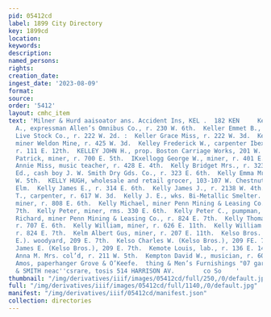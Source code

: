 ```yaml
---
pid: 05412cd
label: 1899 City Directory
key: 1899cd
location: 
keywords: 
description: 
named_persons: 
rights: 
creation_date: 
ingest_date: '2023-08-09'
format: 
source: 
order: '5412'
layout: cmhc_item
text: 'Milner & Hurd aaisoator ans. Accident Ins, KEL .  182 KEN     Keller Daniel
  A., expressman Allen’s Omnibus Co., r. 230 W. 6th.  Keller Emmet B., driver Leadville
  Live Stock Co., r. 222 W. 2d. :  Keller Grace Miss, r. 222 W. 3d.  Kellerup Nels,
  miner Weldon Mine, r. 425 W. 3d.  Kelley Frederick W., carpenter Ibex Mining Co.,
  r. 111 E. 12th.  KELLEY JOHN H., prop. Boston Carriage Works, 201 W. 3d.  Kelley
  Patrick, miner, r. 700 E. 5th.  IKxellogg George W., miner, r. 401 E. 7th.  Kelly
  Annie Miss, music teacher, r. 428 E. 4th.  Kelly Bridget Mrs., r. 323 E. 6th.  Kelly
  Ed., cash boy J. W. Smith Dry Gds. Co., r. 323 E. 6th.  Kelly Emma Mrsg., r. 311
  W. 5th.  KELLY HUGH, wholesale and retail grocer, 103-107 W. Chestnut, r. 120 W.
  Elm.  Kelly James E., r. 314 E. 6th.  Kelly James J., r. 2138 W. 4th.  Kelly John
  T., carpenter, r. 617 W. 3d.  Kelly J. E., wks. Bi-Metallic Smelter.  Kelly Martin,
  miner, r. 808 E. 6th.  Kelly Michael, miner Penn Mining & Leasing Co., r. 824 E.
  7th.  Kelly Peter, miner, rms. 330 E. 6th.  Kelly Peter C., pumpman, r. 700 E. 7th.  Kelly
  Richard, miner Penn Mining & Leasing Co., r. 824 E. 7th.  Kelly Thomas F., miner,
  r. 707 E. 6th.  Kelly William, miner, r. 626 E. 11th.  Kelly William T., miner,
  r. 824 E. 7th.  Kelm Albert Gus, miner, r. 207 E. 11th.  Kelso Bros. (C. W. & J.
  E.). woodyard, 209 E. 7th.  Kelso Charles W. (Kelso Bros.), 209 FE. 7th.  Kelso
  James E. (Kelso Bros.), 209 E. 7th.  Kemote Louis, lab., r. 136 E. 14th.  Kempton
  Anna M. Mrs. col’d, r. 211 W. 5th.  Kempton David W., musician, r. 607 W. Chestnut.  Kendali
  Amos, paperhanger Grove & O’Keefe.  thing & Men’s Furnishings "07 garrisons”  POWELL
  & SMITH neac''csrare, tosis 514 HARRISON AV.        co So    '
thumbnail: "/img/derivatives/iiif/images/05412cd/full/250,/0/default.jpg"
full: "/img/derivatives/iiif/images/05412cd/full/1140,/0/default.jpg"
manifest: "/img/derivatives/iiif/05412cd/manifest.json"
collection: directories
---
```

